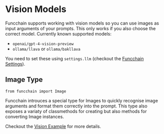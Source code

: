 # Vision Models

Funcchain supports working with vision models so you can use images as input arguments of your prompts.
This only works if you also choose the correct model.
Currently known supported models:

- `openai/gpt-4-vision-preview`
- `ollama/llava` or `ollama/bakllava`

You need to set these using `settings.llm` (checkout the [Funcchain Settings](../getting-started/config.md)).

## Image Type

`from funcchain import Image`

Funcchain introuces a special type for Images to quickly recognise image arguments and format them correctly into the prompt.
This type also exposes a variaty of classmethods for creating but also methods for converting Image instances.

Checkout the [Vision Example](../features/vision.md) for more details.
